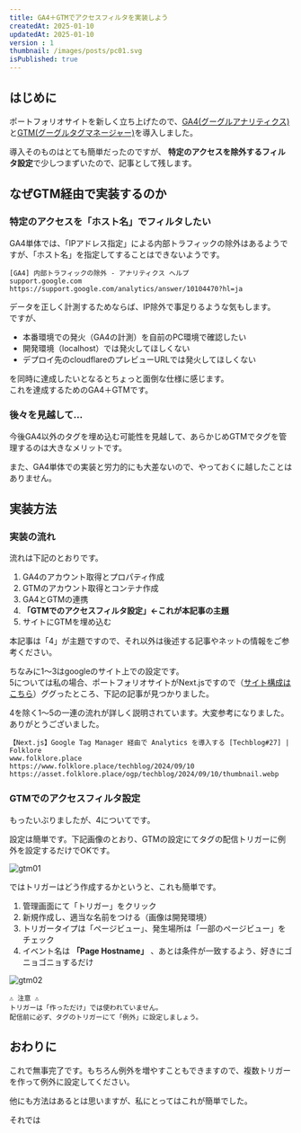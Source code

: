 ```yaml
---
title: GA4＋GTMでアクセスフィルタを実装しよう
createdAt: 2025-01-10
updatedAt: 2025-01-10
version : 1
thumbnail: /images/posts/pc01.svg
isPublished: true
---
```

## はじめに
ポートフォリオサイトを新しく立ち上げたので、[GA4(グーグルアナリティクス)](https://developers.google.com/analytics/devguides/collection/ga4)と[GTM(グーグルタグマネージャー)](https://developers.google.com/tag-manager/)を導入しました。

導入そのものはとても簡単だったのですが、 **特定のアクセスを除外するフィルタ設定**で少しつまずいたので、記事として残します。

## なぜGTM経由で実装するのか
### 特定のアクセスを「ホスト名」でフィルタしたい
GA4単体では、「IPアドレス指定」による内部トラフィックの除外はあるようですが、「ホスト名」を指定してすることはできないようです。
```Link
[GA4] 内部トラフィックの除外 - アナリティクス ヘルプ
support.google.com
https://support.google.com/analytics/answer/10104470?hl=ja
```
データを正しく計測するためならば、IP除外で事足りるような気もします。  
ですが、

- 本番環境での発火（GA4の計測）を自前のPC環境で確認したい
- 開発環境（localhost）では発火してほしくない
- デプロイ先のcloudflareのプレビューURLでは発火してほしくない

を同時に達成したいとなるとちょっと面倒な仕様に感じます。  
これを達成するためのGA4＋GTMです。

### 後々を見越して…
今後GA4以外のタグを埋め込む可能性を見越して、あらかじめGTMでタグを管理するのは大きなメリットです。

また、GA4単体での実装と労力的にも大差ないので、やっておくに越したことはありません。

## 実装方法
### 実装の流れ
流れは下記のとおりです。

1. GA4のアカウント取得とプロパティ作成
2. GTMのアカウント取得とコンテナ作成
3. GA4とGTMの連携
4. **「GTMでのアクセスフィルタ設定」←これが本記事の主題**
5. サイトにGTMを埋め込む

本記事は「4」が主題ですので、それ以外は後述する記事やネットの情報をご参考ください。

ちなみに1〜3はgoogleのサイト上での設定です。  
5については私の場合、ポートフォリオサイトがNext.jsですので（[サイト構成はこちら](/posts/2024-12-19)）ググったところ、下記の記事が見つかりました。

4を除く1〜5の一連の流れが詳しく説明されています。大変参考になりました。  
ありがとうございました。
```Link
【Next.js】Google Tag Manager 経由で Analytics を導入する [Techblog#27] | Folklore
www.folklore.place
https://www.folklore.place/techblog/2024/09/10
https://asset.folklore.place/ogp/techblog/2024/09/10/thumbnail.webp
```

### GTMでのアクセスフィルタ設定
もったいぶりましたが、4についてです。

設定は簡単です。下記画像のとおり、GTMの設定にてタグの配信トリガーに例外を設定するだけでOKです。

![gtm01](/images/posts/2025-01-10_a.png)

ではトリガーはどう作成するかというと、これも簡単です。
1. 管理画面にて「トリガー」をクリック
2. 新規作成し、適当な名前をつける（画像は開発環境）
3. トリガータイプは「ページビュー」、発生場所は「一部のページビュー」をチェック
4. イベント名は **「Page Hostname」** 、あとは条件が一致するよう、好きにゴニョゴニョするだけ

![gtm02](/images/posts/2025-01-10_b.png)

```
⚠️ 注意 ⚠️
トリガーは「作っただけ」では使われていません。
配信前に必ず、タグのトリガーにて「例外」に設定しましょう。
```

## おわりに
これで無事完了です。もちろん例外を増やすこともできますので、複数トリガーを作って例外に設定してください。

他にも方法はあるとは思いますが、私にとってはこれが簡単でした。

それでは